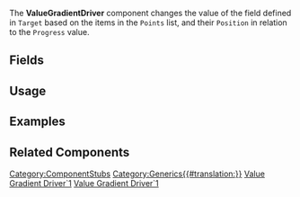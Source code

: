 <languages></languages> <translate> The **ValueGradientDriver**
component changes the value of the field defined in `Target` based on
the items in the `Points` list, and their `Position` in relation to the
`Progress` value.

## Fields

## Usage

## Examples

## Related Components

</translate>

[Category:ComponentStubs](Category:ComponentStubs "wikilink")
[Category:Generics{{#translation:}}](Category:Generics{{#translation:}} "wikilink")
[Value Gradient
Driver\`1](Category:Components{{#translation:}} "wikilink") [Value
Gradient
Driver\`1](Category:Components:Transform:Drivers{{#translation:}} "wikilink")